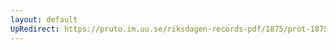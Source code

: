 ```yaml
---
layout: default
UpRedirect: https://pruto.im.uu.se/riksdagen-records-pdf/1875/prot-1875--ak--005/prot-1875--ak--005_021.pdf
---
```

